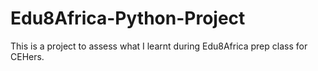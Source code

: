 # Edu8Africa-Python-Project
This is a project to assess what I learnt during Edu8Africa prep class for CEHers.
